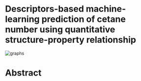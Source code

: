 # Descriptors-based machine-learning prediction of cetane number using quantitative structure-property relationship

![graphs](https://github.com/RodolfosmFreitas/AI-SyntheticFuel/assets/142793854/628fd422-3704-4e2c-9402-52ed9d3f2938)

# Abstract
